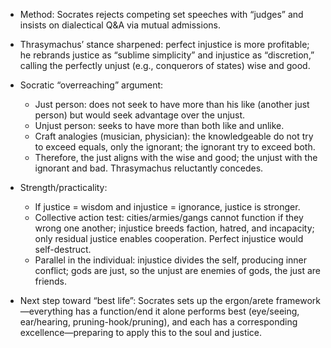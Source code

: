 - Method: Socrates rejects competing set speeches with “judges” and insists on dialectical Q&A via mutual admissions.

- Thrasymachus’ stance sharpened: perfect injustice is more profitable; he rebrands justice as “sublime simplicity” and injustice as “discretion,” calling the perfectly unjust (e.g., conquerors of states) wise and good.

- Socratic “overreaching” argument:
  - Just person: does not seek to have more than his like (another just person) but would seek advantage over the unjust.
  - Unjust person: seeks to have more than both like and unlike.
  - Craft analogies (musician, physician): the knowledgeable do not try to exceed equals, only the ignorant; the ignorant try to exceed both.
  - Therefore, the just aligns with the wise and good; the unjust with the ignorant and bad. Thrasymachus reluctantly concedes.

- Strength/practicality:
  - If justice = wisdom and injustice = ignorance, justice is stronger.
  - Collective action test: cities/armies/gangs cannot function if they wrong one another; injustice breeds faction, hatred, and incapacity; only residual justice enables cooperation. Perfect injustice would self-destruct.
  - Parallel in the individual: injustice divides the self, producing inner conflict; gods are just, so the unjust are enemies of gods, the just are friends.

- Next step toward “best life”: Socrates sets up the ergon/arete framework—everything has a function/end it alone performs best (eye/seeing, ear/hearing, pruning-hook/pruning), and each has a corresponding excellence—preparing to apply this to the soul and justice.